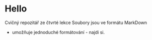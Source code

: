 # Hello
Cvičný repozitář ze čtvrté lekce
Soubory jsou ve formátu MarkDown
- umožňuje jednoduché formátování - najdi si.
